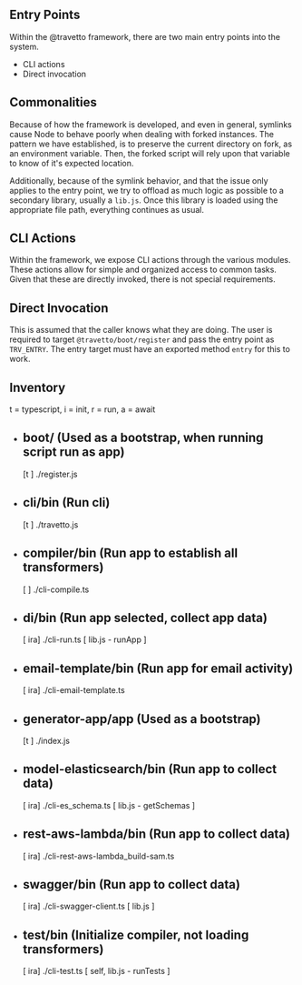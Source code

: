 Entry Points
------------------

Within the @travetto framework, there are two main entry points into the system.  

- CLI actions
- Direct invocation

## Commonalities

Because of how the framework is developed, and even in general, symlinks cause Node to behave poorly when dealing with forked instances.  The pattern we have established, is to preserve the current directory on fork, as an environment variable.  Then, the forked script will rely upon that variable to know of it's expected location.  

Additionally, because of the symlink behavior, and that the issue only applies to the entry point, we try to offload as much logic as possible to a secondary library, usually a `lib.js`.  Once this library is loaded using the appropriate file path, everything continues as usual.


## CLI Actions

Within the framework, we expose CLI actions through the various modules.  These actions allow for simple and organized access to common tasks. Given that these are directly invoked, there is not special requirements.  

## Direct Invocation

This is assumed that the caller knows what they are doing. The user is required to target `@travetto/boot/register` and pass the entry point as `TRV_ENTRY`.  The entry target must have an exported method `entry` for this to work.

## Inventory 
t = typescript, i = init, r = run, a = await

* boot/ (Used as a bootstrap, when running script run as app)
  ------------------------------------------------------
  [t   ] ./register.js                

* cli/bin (Run cli)
  ------------------------------------------------------
  [t   ] ./travetto.js

* compiler/bin (Run app to establish all transformers)
  ------------------------------------------------------
  [    ] ./cli-compile.ts  

* di/bin (Run app selected, collect app data)
  ------------------------------------------------------
  [ ira] ./cli-run.ts    [ lib.js - runApp ] 

* email-template/bin (Run app for email activity)
  ------------------------------------------------------
  [ ira] ./cli-email-template.ts  

* generator-app/app (Used as a bootstrap)
  ------------------------------------------------------
  [t   ] ./index.js                        

* model-elasticsearch/bin (Run app to collect data)
  ------------------------------------------------------
  [ ira] ./cli-es_schema.ts [ lib.js - getSchemas ] 

* rest-aws-lambda/bin (Run app to collect data)
  ------------------------------------------------------
  [ ira] ./cli-rest-aws-lambda_build-sam.ts  

* swagger/bin  (Run app to collect data)
  ------------------------------------------------------
  [ ira] ./cli-swagger-client.ts [ lib.js ] 

* test/bin (Initialize compiler, not loading transformers)
  ------------------------------------------------------
  [ ira] ./cli-test.ts    [ self, lib.js - runTests ]
